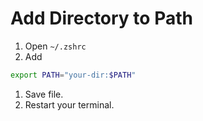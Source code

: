 # Add Directory to Path

1. Open `~/.zshrc`
1. Add

```bash
export PATH="your-dir:$PATH" 
```

1. Save file.
1. Restart your terminal.
